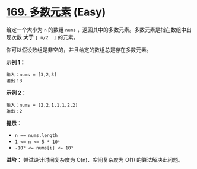 # [169. 多数元素][link] (Easy)

[link]: https://leetcode.cn/problems/majority-element/

给定一个大小为 `n` 的数组 `nums` ，返回其中的多数元素。多数元素是指在数组中出现次数 **大于** `⌊ n/2 
⌋` 的元素。

你可以假设数组是非空的，并且给定的数组总是存在多数元素。

**示例 1：**

```
输入：nums = [3,2,3]
输出：3
```

**示例 2：**

```
输入：nums = [2,2,1,1,1,2,2]
输出：2
```

**提示：**

- `n == nums.length`
- `1 <= n <= 5 * 10⁴`
- `-10⁹ <= nums[i] <= 10⁹`

**进阶：** 尝试设计时间复杂度为 O(n)、空间复杂度为 O(1) 的算法解决此问题。
